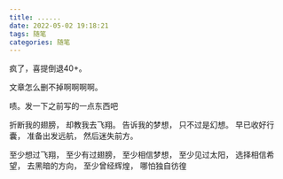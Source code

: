 ```yaml
---
title: ......
date: 2022-05-02 19:18:21
tags: 随笔
categories: 随笔
---
```


疯了，喜提倒退40+。

文章怎么删不掉啊啊啊啊。

啧。发一下之前写的一点东西吧

折断我的翅膀，
却教我去飞翔。
告诉我的梦想，
只不过是幻想。
早已收好行囊，
准备出发远航，
然后迷失前方。

至少想过飞翔，
至少有过翅膀，
至少相信梦想，
至少见过太阳，
选择相信希望，
去黑暗的方向，
至少曾经辉煌，
哪怕独自彷徨

